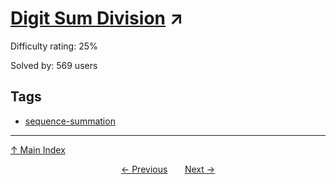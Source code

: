 # [Digit Sum Division](https://projecteuler.net/problem=776) ↗️

Difficulty rating: 25%

Solved by: 569 users
## Tags

- [sequence-summation](../tags/sequence-summation.md)



---

[↑ Main Index](../README.md)


<div align=center><a href='775.md'>← Previous</a> &nbsp;&nbsp; &nbsp;&nbsp;  <a href='777.md'>Next →</a></div>
